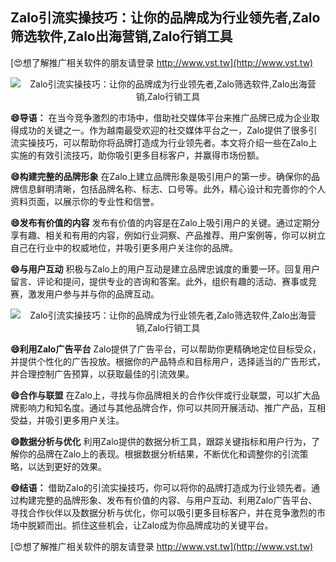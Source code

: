 ## **Zalo引流实操技巧：让你的品牌成为行业领先者,Zalo筛选软件,Zalo出海营销,Zalo行销工具**

[😍想了解推广相关软件的朋友请登录 http://www.vst.tw](http://www.vst.tw)

 <center><img src="https://vst.tw/MP4/tuiguang/png/6.png" alt="Zalo引流实操技巧：让你的品牌成为行业领先者,Zalo筛选软件,Zalo出海营销,Zalo行销工具"></center>

**😄导语：**
在当今竞争激烈的市场中，借助社交媒体平台来推广品牌已成为企业取得成功的关键之一。作为越南最受欢迎的社交媒体平台之一，Zalo提供了很多引流实操技巧，可以帮助你将品牌打造成为行业领先者。本文将介绍一些在Zalo上实施的有效引流技巧，助你吸引更多目标客户，并赢得市场份额。

**😄构建完整的品牌形象**
在Zalo上建立品牌形象是吸引用户的第一步。确保你的品牌信息鲜明清晰，包括品牌名称、标志、口号等。此外，精心设计和完善你的个人资料页面，以展示你的专业性和信誉。

**😄发布有价值的内容**
发布有价值的内容是在Zalo上吸引用户的关键。通过定期分享有趣、相关和有用的内容，例如行业洞察、产品推荐、用户案例等，你可以树立自己在行业中的权威地位，并吸引更多用户关注你的品牌。

**😄与用户互动**
积极与Zalo上的用户互动是建立品牌忠诚度的重要一环。回复用户留言、评论和提问，提供专业的咨询和答案。此外，组织有趣的活动、赛事或竞赛，激发用户参与并与你的品牌互动。

 <center><img src="https://vst.tw/MP4/tuiguang/png/4.png" alt="Zalo引流实操技巧：让你的品牌成为行业领先者,Zalo筛选软件,Zalo出海营销,Zalo行销工具"></center>

**😄利用Zalo广告平台**
Zalo提供了广告平台，可以帮助你更精确地定位目标受众，并提供个性化的广告投放。根据你的产品特点和目标用户，选择适当的广告形式，并合理控制广告预算，以获取最佳的引流效果。

**😄合作与联盟**
在Zalo上，寻找与你品牌相关的合作伙伴或行业联盟，可以扩大品牌影响力和知名度。通过与其他品牌合作，你可以共同开展活动、推广产品，互相受益，并吸引更多用户关注。

**😄数据分析与优化**
利用Zalo提供的数据分析工具，跟踪关键指标和用户行为，了解你的品牌在Zalo上的表现。根据数据分析结果，不断优化和调整你的引流策略，以达到更好的效果。

**😄结语：**
借助Zalo的引流实操技巧，你可以将你的品牌打造成为行业领先者。通过构建完整的品牌形象、发布有价值的内容、与用户互动、利用Zalo广告平台、寻找合作伙伴以及数据分析与优化，你可以吸引更多目标客户，并在竞争激烈的市场中脱颖而出。抓住这些机会，让Zalo成为你品牌成功的关键平台。

[😍想了解推广相关软件的朋友请登录 http://www.vst.tw](http://www.vst.tw)



